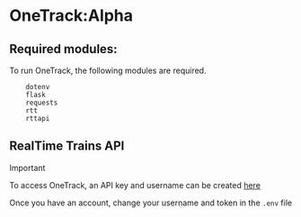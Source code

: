 # OneTrack:Alpha

## Required modules:

To run OneTrack, the following modules are required.
```
    dotenv
    flask
    requests
    rtt
    rttapi
```
## RealTime Trains API
> [!IMPORTANT]
> To access OneTrack, an API key and username can be created [here](https://api.rtt.io/accounts/register)
> 
> Once you have an account, change your username and token in the `.env` file
